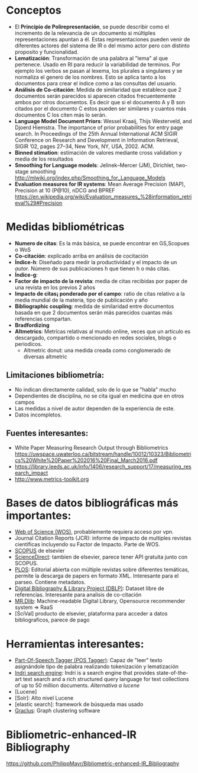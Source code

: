 # Conceptos
- El **Principio de Polirepresentación**, se puede describir como el incremento de la relevancia de un documento si múltiples representaciones apuntan a él. Estas representaciones pueden venir de diferentes actores del sistema de IR o del mismo actor pero con distinto proposito y funcionalidad.
- **Lematización**: Transformación de una palabra al "lema" al que pertenece. Usado en RI para reducir la variabilidad de terminos. Por ejemplo los verbos se pasan al lexema, los plurales a singulares y se normaliza el genero de los nombres. Esto se aplica tanto a los documentos para crear el índice como a las consultas del usuario.
- **Análisis de Co-citación**: Medida de similaridad que establece que 2 documentos serán parecidos si aparecen citados frecuentemente ambos por otros documentos. Es decir que si el documento A y B son citados por el documento C estos pueden ser similares y cuantos más documentos C los citen más lo serán.
- **Language Model Document Priors**: Wessel Kraaij, Thijs Westerveld, and Djoerd Hiemstra. The importance of prior probabilities for entry page search. In Proceedings of the 25th Annual International ACM SIGIR Conference on Research and Development in Information Retrieval, SIGIR ’02, pages 27–34, New York, NY, USA, 2002. ACM.
- **Binned stimation**: estimación de valores mediante cross validation y media de los resultados
- **Smoothing for Language models**: Jelinek–Mercer (JM), Dirichlet, two-stage smoothing http://mlwiki.org/index.php/Smoothing_for_Language_Models
- **Evaluation measures for IR systems**: Mean Average Precision (MAP), Precision at 10 (P@10), nDCG and BPREF https://en.wikipedia.org/wiki/Evaluation_measures_%28information_retrieval%29#Precision

# Medidas bibliométricas
- **Numero de citas**: Es la más básica, se puede encontrar en GS,Scopues o WoS
- **Co-citación**: explicado arriba en análisis de cocitación
- **Índice-h**: Diseñado para medir la productividad y el impacto de un _autor_. Número de sus publicaciones h que tienen h o más citas.
- **Índice-g**:
- **Factor de impacto de la revista**: media de citas recibidas por paper de una revista en los previos 2 años
- **Impacto de citas¡ ponderado por el campo**: ratio de citas relativo a la media mundial de la materia, tipo de publicación y año
- **Bibliographic coupling**: medida de similaridad entre documentos basada en que 2 documentos serán más parecidos cuantas más referencias compartan.
- **Bradfordizing**
- **Altmetrics**: Metrícas relativas al mundo online, veces que un articulo es descargado, compartido o mencionado en redes sociales, blogs o periodicos.
    - Altmetric donut: una medida creada como conglomerado de diversas altmetric

## Limitaciones bibliometría:
- No indican directamente calidad, solo de lo que se "habla" mucho
- Dependientes de disciplina, no se cita igual en medicina que en otros campos
- Las medidas a nivel de autor dependen de la experiencia de este.
- Datos incompletos.

## Fuentes interesantes:
- White Paper Measuring Research Output through Bibliometrics
https://uwspace.uwaterloo.ca/bitstream/handle/10012/10323/Bibliometrics%20White%20Paper%202016%20Final_March2016.pdf
- https://library.leeds.ac.uk/info/1406/research_support/17/measuring_research_impact
- http://www.metrics-toolkit.org


# Bases de datos bibliográficas más importantes:
- [Web of Science (WOS)](http://apps.webofknowledge.com/WOS_GeneralSearch_input.do?product=WOS&search_mode=GeneralSearch&SID=D5Dirpg96ThopOFoBlP&preferencesSaved=), probablemente requiera acceso por vpn.
- Journal Citation Reports (JCR): informe de impacto de multiples revistas cientificas incluyendo su Factor de Impacto. Parte de WOS.
- [SCOPUS](https://www.scopus.com/search/form.uri?display=basic) de elsevier
- [ScienceDirect](https://www.sciencedirect.com/): tambien de elsevier, parece tener API gratuita junto con SCOPUS.
- [PLOS](https://www.plos.org/): Editorial abierta con múltiple revistas sobre diferentes temáticas, permite la descarga de papers en formato XML. Interesante para el parseo. Contiene metadatos.
- [Digital Bibliography & Library Project (DBLP)](https://dblp.org/): Dataset libre de referencias. Interesante para analisis de co-citación
- [MR.Dlib](http://mr-dlib.org/): Machine-readable Digital Library, Opensource recommender system => RaaS
- [SciVal] producto de elsevier, plataforma para acceder a datos bibliograficos, parece de pago


# Herramientas interesantes:
- [Part-Of-Speech Tagger (POS Tagger)](https://nlp.stanford.edu/software/tagger.shtml): Capaz de "leer" texto asignándole tipo de palabra realizando tokenización y lematización
- [Indri search engine](http://www.lemurproject.org/indri.php): Indri is a search engine that provides state-of-the-art text search and a rich structured query language for text collections of up to 50 million documents. _Alternativa a lucene_
- [Lucene]
- [Solr]: Alto nivel Lucene
- [elastic search]: framework de búsqueda mas usado
- [Graclus](http://www.cs.utexas.edu/users/dml/Software/graclus.html): Graph clustering software

# Bibliometric-enhanced-IR Bibliography
<https://github.com/PhilippMayr/Bibliometric-enhanced-IR_Bibliography>